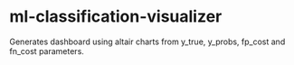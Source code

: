 # ml-classification-visualizer
Generates dashboard using altair charts from y_true, y_probs, fp_cost and fn_cost parameters. 
